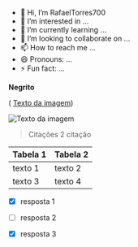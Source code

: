 - 👋 Hi, I’m RafaelTorres700
- 👀 I’m interested in ...
- 🌱 I’m currently learning ...
- 💞️ I’m looking to collaborate on ...
- 📫 How to reach me ...
- 😄 Pronouns: ...
- ⚡ Fun fact: ...

<!---
RafaelTorres700/RafaelTorres700 is a ✨ special ✨ repository because its `README.md` (this file) appears on your GitHub profile.
You can click the Preview link to take a look at your changes.
--->
<!---
# Título 1 
## Título 2
### título 3
#### Título 4
##### Título 5
###### Título 6
-->
**Negrito** 

( [Texto da imagem](https://gelkerribeiro.com.br/wp-content/uploads/2018/08/Casa_B_facahda_01-PS.jpg))


![Texto da imagem](https://gelkerribeiro.com.br/wp-content/uploads/2018/08/Casa_B_facahda_01-PS.jpg)

> Citações
> 2 citação

|Tabela 1|Tabela 2|
|--------|--------|
|texto 1 |texto 2 |
|texto 3 |texto 4 |

- [x] resposta 1
- [ ] resposta 2
- [x] resposta 3
 
